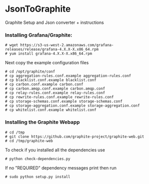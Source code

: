 # JsonToGraphite
Graphite Setup and Json converter + instructions

### Installing Grafana/Graphite:
```
# wget https://s3-us-west-2.amazonaws.com/grafana-releases/release/grafana-4.X.X-X.x86_64.rpm
# yum install grafana-4.X.X-X.x86_64.rpm
```
Next copy the example configuration files
```
# cd /opt/graphite/conf
# cp aggregation-rules.conf.example aggregation-rules.conf
# cp blacklist.conf.example blacklist.conf
# cp carbon.conf.example carbon.conf
# cp carbon.amqp.conf.example carbon.amqp.conf
# cp relay-rules.conf.example relay-rules.conf
# cp rewrite-rules.conf.example rewrite-rules.conf
# cp storage-schemas.conf.example storage-schemas.conf
# cp storage-aggregation.conf.example storage-aggregation.conf
# cp whitelist.conf.example whitelist.conf
```
### Installing the Graphite Webapp
```
# cd /tmp
# git clone https://github.com/graphite-project/graphite-web.git
# cd /tmp/graphite-web
```
To check if you installed all the dependencies use
```
# python check-dependencies.py
```
If no "REQUIRED" dependency messages print then run
```
# sudo python setup.py install
```
